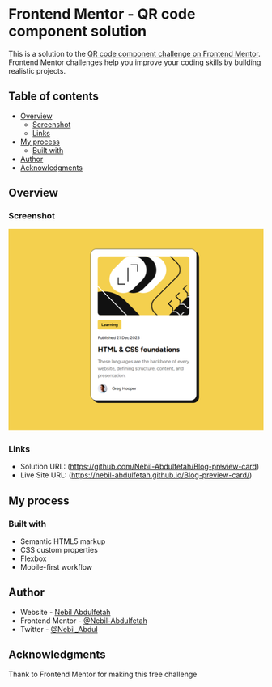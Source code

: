 # Frontend Mentor - QR code component solution

This is a solution to the [QR code component challenge on Frontend Mentor](https://www.frontendmentor.io/challenges/qr-code-component-iux_sIO_H). Frontend Mentor challenges help you improve your coding skills by building realistic projects.

## Table of contents

- [Overview](#overview)
  - [Screenshot](#screenshot)
  - [Links](#links)
- [My process](#my-process)
  - [Built with](#built-with)
- [Author](#author)
- [Acknowledgments](#acknowledgments)

## Overview

### Screenshot

![Screenshot of the finished website](./assets/images/blog-preview.png)

### Links

- Solution URL: (https://github.com/Nebil-Abdulfetah/Blog-preview-card)
- Live Site URL: (https://nebil-abdulfetah.github.io/Blog-preview-card/)

## My process

### Built with

- Semantic HTML5 markup
- CSS custom properties
- Flexbox
- Mobile-first workflow

## Author

- Website - [Nebil Abdulfetah](https://nebil-abdulfetah.github.io)
- Frontend Mentor - [@Nebil-Abdulfetah](https://www.frontendmentor.io/profile/Nebil-Abdulfetah)
- Twitter - [@Nebil_Abdul](https://www.twitter.com/Nebil_Abdul)

## Acknowledgments

Thank to Frontend Mentor for making this free challenge
